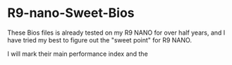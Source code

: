 # R9-nano-Sweet-Bios
These Bios files is already tested on my R9 NANO for over half years, and I have tried my best to figure out the "sweet point" for R9 NANO. 


I will mark their main performance index and the 
